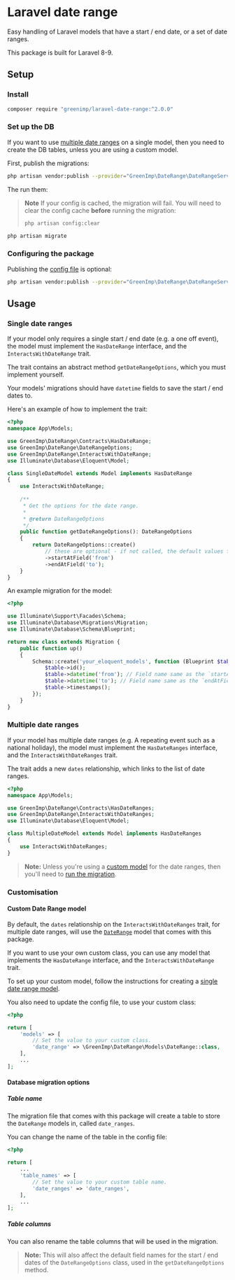 # Laravel date range

Easy handling of Laravel models that have a start / end date, or a set of date ranges.

This package is built for Laravel 8-9.

## Setup

### Install

```bash
composer require "greenimp/laravel-date-range:^2.0.0"
```

### Set up the DB

If you want to use [multiple date ranges](#multiple-date-ranges) on a single model, then you need to create the DB
tables, unless you are using a custom model.

First, publish the migrations:

```bash
php artisan vendor:publish --provider="GreenImp\DateRange\DateRangeServiceProvider" --tag="migrations"
```

The run them:

> **Note** If your config is cached, the migration will fail. You will need to clear the config cache **before** running
> the migration:
> 
> ```bash
> php artisan config:clear
> ```

```bash
php artisan migrate
```

### Configuring the package

Publishing the [config file](./config/date-range.php) is optional:

```bash
php artisan vendor:publish --provider="GreenImp\DateRange\DateRangeServiceProvider" --tag="config"
```

## Usage

### Single date ranges

If your model only requires a single start / end date (e.g. a one off event), the model must implement the
`HasDateRange` interface, and the `InteractsWithDateRange` trait.

The trait contains an abstract method `getDateRangeOptions`, which you must implement yourself.

Your models' migrations should have `datetime` fields to save the start / end dates to.

Here's an example of how to implement the trait:

```php
<?php
namespace App\Models;

use GreenImp\DateRange\Contracts\HasDateRange;
use GreenImp\DateRange\DateRangeOptions;
use GreenImp\DateRange\InteractsWithDateRange;
use Illuminate\Database\Eloquent\Model;

class SingleDateModel extends Model implements HasDateRange
{
    use InteractsWithDateRange;
    
    /**
     * Get the options for the date range.
     *
     * @return DateRangeOptions
     */
    public function getDateRangeOptions(): DateRangeOptions
    {
        return DateRangeOptions::create()
            // these are optional - if not called, the default values from the config will be used
            ->startAtField('from')
            ->endAtField('to');
    }
}
```

An example migration for the model:

```php
<?php

use Illuminate\Support\Facades\Schema;
use Illuminate\Database\Migrations\Migration;
use Illuminate\Database\Schema\Blueprint;

return new class extends Migration {
    public function up()
    {
        Schema::create('your_eloquent_models', function (Blueprint $table) {
            $table->id();
            $table->datetime('from'); // Field name same as the `startAtField` in your `getDateRangeOptions`
            $table->datetime('to'); // Field name same as the `endAtField` in your `getDateRangeOptions`
            $table->timestamps();
        });
    }
}
```

### Multiple date ranges

If your model has multiple date ranges (e.g. A repeating event such as a national holiday), the model must implement the
`HasDateRanges` interface, and the `InteractsWithDateRanges` trait.

The trait adds a new `dates` relationship, which links to the list of date ranges.

```php
<?php
namespace App\Models;

use GreenImp\DateRange\Contracts\HasDateRanges;
use GreenImp\DateRange\InteractsWithDateRanges;
use Illuminate\Database\Eloquent\Model;

class MultipleDateModel extends Model implements HasDateRanges
{
    use InteractsWithDateRanges;
}
```

> **Note:** Unless you're using a [custom model](#custom-date-range-model) for the date ranges, then you'll need to
> [run the migration](#set-up-the-db).

### Customisation

#### Custom Date Range model

By default, the `dates` relationship on the `InteractsWithDateRanges` trait, for multiple date ranges, will use the
[`DateRange`](./src/Models/DateRange.php) model that comes with this package.

If you want to use your own custom class, you can use any model that implements the `HasDateRange` interface, and the
`InteractsWithDateRange` trait.

To set up your custom model, follow the instructions for creating a [single date range model](#single-date-ranges).

You also need to update the config file, to use your custom class:

```php
<?php

return [
    'models' => [
        // Set the value to your custom class.
        'date_range' => \GreenImp\DateRange\Models\DateRange::class,
    ],
    ...
];
```

#### Database migration options

##### Table name

The migration file that comes with this package will create a table to store the `DateRange` models in, called
`date_ranges`.

You can change the name of the table in the config file:

```php
<?php

return [
    ...
    'table_names' => [
        // Set the value to your custom table name.
        'date_ranges' => 'date_ranges',
    ],
    ...
];
```

##### Table columns

You can also rename the table columns that will be used in the migration.

> **Note:** This will also affect the default field names for the start / end dates of the `DateRangeOptions` class,
> used in the `getDateRangeOptions` method.
